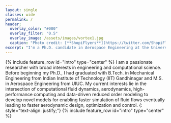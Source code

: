 ```yaml
---
layout: single
classes: wide
permalink: /
header:
  overlay_color: "#000"
  overlay_filter: "0.5"
  overlay_image: /assets/images/vortex1.jpg
  caption: "Photo credit: [**ShopiFlyers**](https://twitter.com/ShopiFlyers/status/1013415498317484032)"
excerpt: "I'm a Ph.D. candidate in Aerospace Engineering at the University of Illinois at Urbana-Champaign (UIUC). Feel free to explore my personal site to know more about my research and interests!"
---
```



{% include feature_row id="intro" type="center" %}
I am a passionate researcher with broad interests in engineering and computational science. Before beginning my Ph.D., I had graduated with B.Tech. in Mechanical Engineering from Indian Institute of Technology (IIT) Gandhinagar and M.S. in Aerospace Engineering from UIUC. My current interests lie in the intersection of computational fluid dynamics, aerodynamics, high-performance computing and data-driven reduced order modeling to develop novel models for enabling faster simulation of fluid flows eventually leading to faster aerodynamic design, optimization and control.
{: style="text-align: justify;"}
{% include feature_row id="intro" type="center" %}
